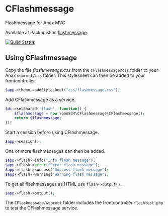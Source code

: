 # CFlashmessage
Flashmessage for Anax MVC

Available at Packagist as [flashmessage](https://packagist.org/packages/pmn834/flashmessage).

[![Build Status](https://travis-ci.org/pmn834/CFlashmessage.svg?branch=master)](https://travis-ci.org/pmn834/CFlashmessage)

## Using CFlashmessage

Copy the file *flashmessage.css* from the `CFlashmessage/css` folder to your Anax `webroot/css` folder. This stylesheet can then be added to your frontcontroller.

```php
$app->theme->addStylesheet("css/flashmessage.css");
```

Add CFlashmessage as a service.

```php
$di->setShared('flash', function() {
    $flashmessage = new \pmn834\CFlashmessage\CFlashmessage();
    return $flashmessage;
});
```

Start a session before using CFlashmessage.

```php
$app->session();
```

One or more flashmessages can then be added.

```php
$app->flash->info("Info flash message");
$app->flash->error("Error flash message");
$app->flash->success("Success flash message");
$app->flash->warning("Warning flash message");
```

To get all flashmessages as HTML use `flash->output()`.

```php
$app->flash->output();
```

The `CFlashmessage/webroot` folder includes the frontcontroller `flashtest.php` to test the CFlashmessage service.
